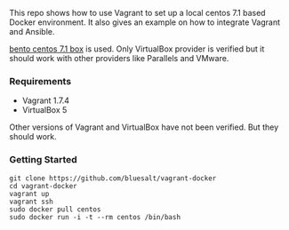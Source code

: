 
This repo shows how to use Vagrant to set up a local centos 7.1 based Docker environment. 
It also gives an example on how to integrate Vagrant and Ansible.

[bento centos 7.1 box](https://atlas.hashicorp.com/bento/boxes/centos-7.1) is used. Only VirtualBox provider is verified but it should work with other providers like Parallels and VMware.

### Requirements
* Vagrant 1.7.4
* VirtualBox 5

Other versions of Vagrant and VirtualBox have not been verified. But they should work.

### Getting Started

```
git clone https://github.com/bluesalt/vagrant-docker
cd vagrant-docker
vagrant up
vagrant ssh
sudo docker pull centos
sudo docker run -i -t --rm centos /bin/bash
```
